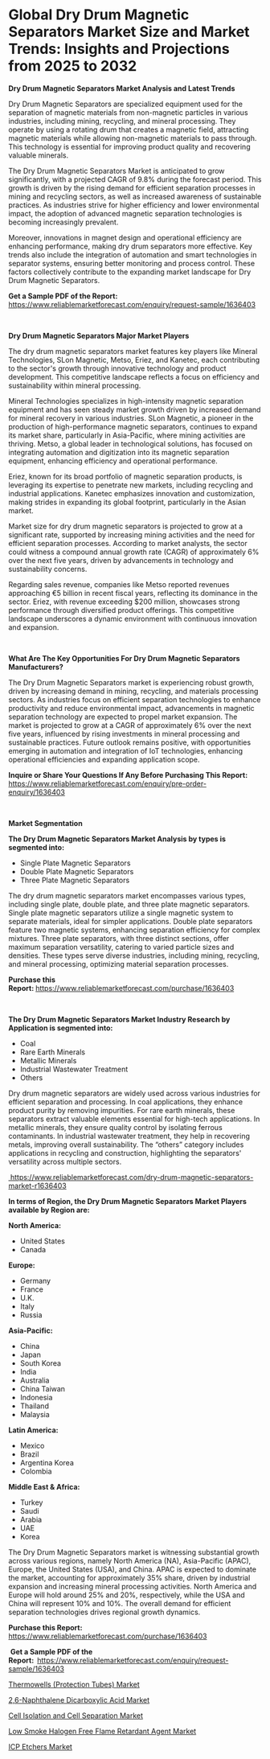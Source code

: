 <p><h1>Global Dry Drum Magnetic Separators Market Size and Market Trends: Insights and Projections from 2025 to 2032</h1></p><p><strong>Dry Drum Magnetic Separators Market Analysis and Latest Trends</strong></p>
<p><p>Dry Drum Magnetic Separators are specialized equipment used for the separation of magnetic materials from non-magnetic particles in various industries, including mining, recycling, and mineral processing. They operate by using a rotating drum that creates a magnetic field, attracting magnetic materials while allowing non-magnetic materials to pass through. This technology is essential for improving product quality and recovering valuable minerals.</p><p>The Dry Drum Magnetic Separators Market is anticipated to grow significantly, with a projected CAGR of 9.8% during the forecast period. This growth is driven by the rising demand for efficient separation processes in mining and recycling sectors, as well as increased awareness of sustainable practices. As industries strive for higher efficiency and lower environmental impact, the adoption of advanced magnetic separation technologies is becoming increasingly prevalent. </p><p>Moreover, innovations in magnet design and operational efficiency are enhancing performance, making dry drum separators more effective. Key trends also include the integration of automation and smart technologies in separator systems, ensuring better monitoring and process control. These factors collectively contribute to the expanding market landscape for Dry Drum Magnetic Separators.</p></p>
<p><strong>Get a Sample PDF of the Report:&nbsp;</strong> <a href="https://www.reliablemarketforecast.com/enquiry/request-sample/1636403?utm_campaign=1134&utm_medium=2&utm_source=Github&utm_content=ia&utm_term=24032025&utm_id=dry-drum-magnetic-separators">https://www.reliablemarketforecast.com/enquiry/request-sample/1636403</a></p>
<p>&nbsp;</p>
<p><strong>Dry Drum Magnetic Separators Major Market Players</strong></p>
<p><p>The dry drum magnetic separators market features key players like Mineral Technologies, SLon Magnetic, Metso, Eriez, and Kanetec, each contributing to the sector's growth through innovative technology and product development. This competitive landscape reflects a focus on efficiency and sustainability within mineral processing.</p><p>Mineral Technologies specializes in high-intensity magnetic separation equipment and has seen steady market growth driven by increased demand for mineral recovery in various industries. SLon Magnetic, a pioneer in the production of high-performance magnetic separators, continues to expand its market share, particularly in Asia-Pacific, where mining activities are thriving. Metso, a global leader in technological solutions, has focused on integrating automation and digitization into its magnetic separation equipment, enhancing efficiency and operational performance.</p><p>Eriez, known for its broad portfolio of magnetic separation products, is leveraging its expertise to penetrate new markets, including recycling and industrial applications. Kanetec emphasizes innovation and customization, making strides in expanding its global footprint, particularly in the Asian market.</p><p>Market size for dry drum magnetic separators is projected to grow at a significant rate, supported by increasing mining activities and the need for efficient separation processes. According to market analysts, the sector could witness a compound annual growth rate (CAGR) of approximately 6% over the next five years, driven by advancements in technology and sustainability concerns.</p><p>Regarding sales revenue, companies like Metso reported revenues approaching €5 billion in recent fiscal years, reflecting its dominance in the sector. Eriez, with revenue exceeding $200 million, showcases strong performance through diversified product offerings. This competitive landscape underscores a dynamic environment with continuous innovation and expansion.</p></p>
<p>&nbsp;</p>
<p><strong>What Are The Key Opportunities For Dry Drum Magnetic Separators Manufacturers?</strong></p>
<p><p>The Dry Drum Magnetic Separators market is experiencing robust growth, driven by increasing demand in mining, recycling, and materials processing sectors. As industries focus on efficient separation technologies to enhance productivity and reduce environmental impact, advancements in magnetic separation technology are expected to propel market expansion. The market is projected to grow at a CAGR of approximately 6% over the next five years, influenced by rising investments in mineral processing and sustainable practices. Future outlook remains positive, with opportunities emerging in automation and integration of IoT technologies, enhancing operational efficiencies and expanding application scope.</p></p>
<p><strong>Inquire or Share Your Questions If Any Before Purchasing This Report:</strong> <a href="https://www.reliablemarketforecast.com/enquiry/pre-order-enquiry/1636403?utm_campaign=1134&utm_medium=2&utm_source=Github&utm_content=ia&utm_term=24032025&utm_id=dry-drum-magnetic-separators">https://www.reliablemarketforecast.com/enquiry/pre-order-enquiry/1636403</a></p>
<p>&nbsp;</p>
<p><strong>Market Segmentation</strong></p>
<p><strong>The Dry Drum Magnetic Separators Market Analysis by types is segmented into:</strong></p>
<p><ul><li>Single Plate Magnetic Separators</li><li>Double Plate Magnetic Separators</li><li>Three Plate Magnetic Separators</li></ul></p>
<p><p>The dry drum magnetic separators market encompasses various types, including single plate, double plate, and three plate magnetic separators. Single plate magnetic separators utilize a single magnetic system to separate materials, ideal for simpler applications. Double plate separators feature two magnetic systems, enhancing separation efficiency for complex mixtures. Three plate separators, with three distinct sections, offer maximum separation versatility, catering to varied particle sizes and densities. These types serve diverse industries, including mining, recycling, and mineral processing, optimizing material separation processes.</p></p>
<p><strong>Purchase this Report:&nbsp;</strong><a href="https://www.reliablemarketforecast.com/purchase/1636403?utm_campaign=1134&utm_medium=2&utm_source=Github&utm_content=ia&utm_term=24032025&utm_id=dry-drum-magnetic-separators">https://www.reliablemarketforecast.com/purchase/1636403</a></p>
<p>&nbsp;</p>
<p><strong>The Dry Drum Magnetic Separators Market Industry Research by Application is segmented into:</strong></p>
<p><ul><li>Coal</li><li>Rare Earth Minerals</li><li>Metallic Minerals</li><li>Industrial Wastewater Treatment</li><li>Others</li></ul></p>
<p><p>Dry drum magnetic separators are widely used across various industries for efficient separation and processing. In coal applications, they enhance product purity by removing impurities. For rare earth minerals, these separators extract valuable elements essential for high-tech applications. In metallic minerals, they ensure quality control by isolating ferrous contaminants. In industrial wastewater treatment, they help in recovering metals, improving overall sustainability. The “others” category includes applications in recycling and construction, highlighting the separators' versatility across multiple sectors.</p></p>
<p><a href="https://www.reliablemarketforecast.com/dry-drum-magnetic-separators-market-r1636403?utm_campaign=1134&utm_medium=2&utm_source=Github&utm_content=ia&utm_term=24032025&utm_id=dry-drum-magnetic-separators">&nbsp;https://www.reliablemarketforecast.com/dry-drum-magnetic-separators-market-r1636403</a></p>
<p><strong>In terms of Region, the Dry Drum Magnetic Separators Market Players available by Region are:</strong></p>
<p>
    <p> <strong> North America: </strong>
        <ul>
            <li>United States</li>
            <li>Canada</li>
        </ul>
        </p> 
    <p> <strong> Europe: </strong>
        <ul>
            <li>Germany</li>
            <li>France</li>
            <li>U.K.</li>
            <li>Italy</li>
            <li>Russia</li>
        </ul>
        </p> 
    <p> <strong> Asia-Pacific: </strong>
        <ul>
            <li>China</li>
            <li>Japan</li>
            <li>South Korea</li>
            <li>India</li>
            <li>Australia</li>
            <li>China Taiwan</li>
            <li>Indonesia</li>
            <li>Thailand</li>
            <li>Malaysia</li>
        </ul>
        </p> 
    <p> <strong> Latin America: </strong>
        <ul>
            <li>Mexico</li>
            <li>Brazil</li>
            <li>Argentina Korea</li>
            <li>Colombia</li>
        </ul>
        </p> 
    <p> <strong> Middle East & Africa: </strong>
        <ul>
            <li>Turkey</li>
            <li>Saudi</li>
            <li>Arabia</li>
            <li>UAE</li>
            <li>Korea</li>
        </ul>
    </p>
    </p>
<p><p>The Dry Drum Magnetic Separators market is witnessing substantial growth across various regions, namely North America (NA), Asia-Pacific (APAC), Europe, the United States (USA), and China. APAC is expected to dominate the market, accounting for approximately 35% share, driven by industrial expansion and increasing mineral processing activities. North America and Europe will hold around 25% and 20%, respectively, while the USA and China will represent 10% and 10%. The overall demand for efficient separation technologies drives regional growth dynamics.</p></p>
<p><strong>Purchase this Report: </strong><a href="https://www.reliablemarketforecast.com/purchase/1636403?utm_campaign=1134&utm_medium=2&utm_source=Github&utm_content=ia&utm_term=24032025&utm_id=dry-drum-magnetic-separators">https://www.reliablemarketforecast.com/purchase/1636403</a></p>
<p>&nbsp;<strong>Get a Sample PDF of the Report:&nbsp;&nbsp;</strong><a href="https://www.reliablemarketforecast.com/enquiry/request-sample/1636403?utm_campaign=1134&utm_medium=2&utm_source=Github&utm_content=ia&utm_term=24032025&utm_id=dry-drum-magnetic-separators">https://www.reliablemarketforecast.com/enquiry/request-sample/1636403</a></p>
<p><strong></strong></p>
<p><p><a href="https://github.com/buluckcapps2/Market-Research-Report-List-1/blob/main/thermowells-protection-tubes-market.md?utm_campaign=1134&utm_medium=2&utm_source=Github&utm_content=ia&utm_term=24032025&utm_id=dry-drum-magnetic-separators">Thermowells (Protection Tubes) Market</a></p><p><a href="https://github.com/donnypolan/Market-Research-Report-List-1/blob/main/26-naphthalene-dicarboxylic-acid-market.md?utm_campaign=1134&utm_medium=2&utm_source=Github&utm_content=ia&utm_term=24032025&utm_id=dry-drum-magnetic-separators">2,6-Naphthalene Dicarboxylic Acid Market</a></p><p><a href="https://github.com/zemonarutaep/Market-Research-Report-List-1/blob/main/cell-isolation-and-cell-separation-market.md?utm_campaign=1134&utm_medium=2&utm_source=Github&utm_content=ia&utm_term=24032025&utm_id=dry-drum-magnetic-separators">Cell Isolation and Cell Separation Market</a></p><p><a href="https://github.com/floengsubb/Market-Research-Report-List-1/blob/main/low-smoke-halogen-free-flame-retardant-agent-market.md?utm_campaign=1134&utm_medium=2&utm_source=Github&utm_content=ia&utm_term=24032025&utm_id=dry-drum-magnetic-separators">Low Smoke Halogen Free Flame Retardant Agent Market</a></p><p><a href="https://github.com/eleussabra/Market-Research-Report-List-1/blob/main/icp-etchers-market.md?utm_campaign=1134&utm_medium=2&utm_source=Github&utm_content=ia&utm_term=24032025&utm_id=dry-drum-magnetic-separators">ICP Etchers Market</a></p></p>